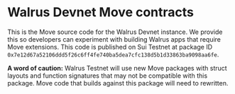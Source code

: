 # Walrus Devnet Move contracts

This is the Move source code for the Walrus Devnet instance. We provide this so developers can
experiment with building Walrus apps that require Move extensions. This code is published on Sui
Testnet at package ID `0x7e12d67a52106ddd5f26c6ff4fe740ba5dea7cfc138d5b1d33863ba9098aa6fe`.

**A word of caution:** Walrus Testnet will use new Move packages with struct layouts and function
signatures that may not be compatible with this package. Move code that builds against this package
will need to rewritten.
